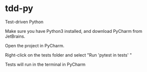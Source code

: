 # tdd-py
Test-driven Python

Make sure you have Python3 installed, and download PyCharm from JetBrains.

Open the project in PyCharm.

Right-click on the tests folder and select "Run 'pytest in tests' "

Tests will run in the terminal in PyCharm
